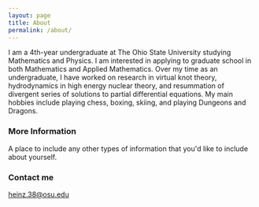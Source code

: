 ```yaml
---
layout: page
title: About
permalink: /about/
---
```


I am a 4th-year undergraduate at The Ohio State University studying Mathematics and Physics. I am interested in applying to graduate school in both Mathematics and Applied Mathematics. Over my time as an undergraduate, I have worked on research in virtual knot theory, hydrodynamics in high energy nuclear theory, and resummation of divergent series of solutions to partial differential equations. My main hobbies include playing chess, boxing, skiing, and playing Dungeons and Dragons.  

### More Information

A place to include any other types of information that you'd like to include about yourself.

### Contact me

[heinz.38@osu.edu](mailto:heinz.38@osu.edu)
